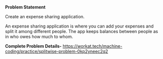 **Problem Statement**

Create an expense sharing application.

An expense sharing application is where you can add your expenses and split it among different people. The app keeps balances between people as in who owes how much to whom.



**Complete Problem Details-**
https://workat.tech/machine-coding/practice/splitwise-problem-0kp2yneec2q2


